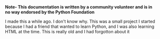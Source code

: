 **Note- This documentation is written by a community volunteer and is in no way endorsed by the Python Foundation**

I made this a while ago. I don't know why. This was a small project I started because I had a friend that wanted to learn Python, and I was also learning HTML at the time. This is really old and I had forgotton about it
